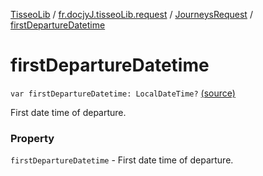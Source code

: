 [TisseoLib](../../index.md) / [fr.docjyJ.tisseoLib.request](../index.md) / [JourneysRequest](index.md) / [firstDepartureDatetime](./first-departure-datetime.md)

# firstDepartureDatetime

`var firstDepartureDatetime: LocalDateTime?` [(source)](https://github.com/docjyJ/TisseoLib/tree/master/src/main/kotlin/fr/docjyJ/tisseoLib/request/JourneysRequest.kt#L45)

First date time of departure.

### Property

`firstDepartureDatetime` - First date time of departure.